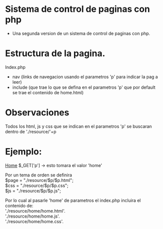 # Sistema de control de paginas con php
- Una segunda version de un sistema de control de paginas con php.

# Estructura de la pagina.
Index.php 
- nav (links de navegacion usando el parametros 'p' para indicar la pag a leer)
- include (que trae lo que se defina en el parametros 'p' que por default se trae el contenido de home.html)

# Observaciones
Todos los html, js y css que se indican en el parametros 'p' se buscaran dentro de './resource/'+p

# Ejemplo:
<a href="?p=home">Home</a>
$_GET['p'] -> esto tomara el valor 'home'

Por un tema de orden se definira<br>
$page = "./resource/$p/$p.html";<br>
$css = "./resource/$p/$p.css";<br>
$js =  "./resource/$p/$p.js";<br>

Por lo cual al pasarle 'home' de parametros el index.php incluira el contenido de:<br>
'./resource/home/home.html'.<br>
'./resource/home/home.js'.<br>
'./resource/home/home.css'.<br>
